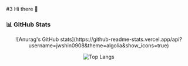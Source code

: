 #3 Hi there 👋

### 📊 GitHub Stats

<div align="center">
![Anurag's GitHub stats](https://github-readme-stats.vercel.app/api?username=jwshin0908&theme=algolia&show_icons=true)
  
![Top Langs](https://github-readme-stats.vercel.app/api/top-langs/?username=jwshin0908&layout=compact&theme=algolia)
</div>
